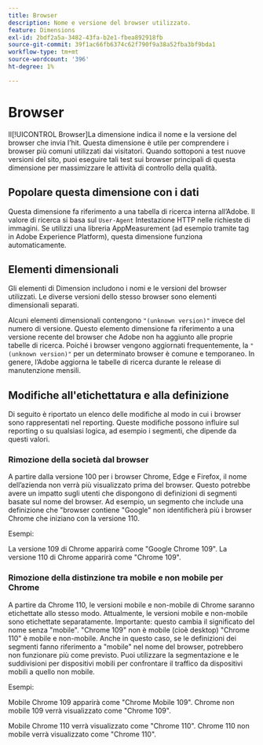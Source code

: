 ```yaml
---
title: Browser
description: Nome e versione del browser utilizzato.
feature: Dimensions
exl-id: 2bdf2a5a-3482-43fa-b2e1-fbea892918fb
source-git-commit: 39f1ac66fb6374c62f790f9a38a52fba3bf9bda1
workflow-type: tm+mt
source-wordcount: '396'
ht-degree: 1%

---
```


# Browser

Il[!UICONTROL Browser]La dimensione indica il nome e la versione del browser che invia l’hit. Questa dimensione è utile per comprendere i browser più comuni utilizzati dai visitatori. Quando sottoponi a test nuove versioni del sito, puoi eseguire tali test sui browser principali di questa dimensione per massimizzare le attività di controllo della qualità.

## Popolare questa dimensione con i dati

Questa dimensione fa riferimento a una tabella di ricerca interna all’Adobe. Il valore di ricerca si basa sul `User-Agent` Intestazione HTTP nelle richieste di immagini. Se utilizzi una libreria AppMeasurement (ad esempio tramite tag in Adobe Experience Platform), questa dimensione funziona automaticamente.

## Elementi dimensionali

Gli elementi di Dimension includono i nomi e le versioni del browser utilizzati. Le diverse versioni dello stesso browser sono elementi dimensionali separati.

Alcuni elementi dimensionali contengono `"(unknown version)"` invece del numero di versione. Questo elemento dimensione fa riferimento a una versione recente del browser che Adobe non ha aggiunto alle proprie tabelle di ricerca. Poiché i browser vengono aggiornati frequentemente, la `"(unknown version)"` per un determinato browser è comune e temporaneo. In genere, l’Adobe aggiorna le tabelle di ricerca durante le release di manutenzione mensili.

## Modifiche all&#39;etichettatura e alla definizione

Di seguito è riportato un elenco delle modifiche al modo in cui i browser sono rappresentati nel reporting. Queste modifiche possono influire sul reporting o su qualsiasi logica, ad esempio i segmenti, che dipende da questi valori.

### Rimozione della società dal browser

A partire dalla versione 100 per i browser Chrome, Edge e Firefox, il nome dell’azienda non verrà più visualizzato prima del browser. Questo potrebbe avere un impatto sugli utenti che dispongono di definizioni di segmenti basate sul nome del browser. Ad esempio, un segmento che include una definizione che &quot;browser contiene &quot;Google&quot; non identificherà più i browser Chrome che iniziano con la versione 110.

Esempi:

La versione 109 di Chrome apparirà come &quot;Google Chrome 109&quot;.
La versione 110 di Chrome apparirà come &quot;Chrome 109&quot;.

### Rimozione della distinzione tra mobile e non mobile per Chrome

A partire da Chrome 110, le versioni mobile e non-mobile di Chrome saranno etichettate allo stesso modo. Attualmente, le versioni mobile e non-mobile sono etichettate separatamente. Importante: questo cambia il significato del nome senza &quot;mobile&quot;. &quot;Chrome 109&quot; non è mobile (cioè desktop) &quot;Chrome 110&quot; è mobile e non-mobile. Anche in questo caso, se le definizioni dei segmenti fanno riferimento a &quot;mobile&quot; nel nome del browser, potrebbero non funzionare più come previsto. Puoi utilizzare la segmentazione e le suddivisioni per dispositivi mobili per confrontare il traffico da dispositivi mobili a quello non mobile.

Esempi:

Mobile Chrome 109 apparirà come &quot;Chrome Mobile 109&quot;.
Chrome non mobile 109 verrà visualizzato come &quot;Chrome 109&quot;.

Mobile Chrome 110 verrà visualizzato come &quot;Chrome 110&quot;.
Chrome 110 non mobile verrà visualizzato come &quot;Chrome 110&quot;.
